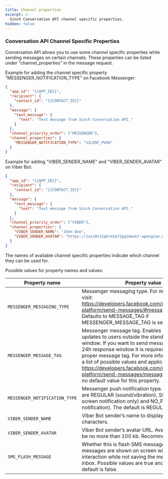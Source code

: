 ```yaml
---
title: Channel properties
excerpt: >-
  Sinch Conversation API channel specific properties.
hidden: false
---
```


### Conversation API Channel Specific Properties

Conversation API allows you to use some channel specific properties while sending messages on certain channels. These properties can be listed under "channel_properties" in the message request.

Example for adding the channel specific property "MESSENGER_NOTIFICATION_TYPE" on Facebook Messenger:

```json
{
  "app_id": "{{APP_ID}}",
  "recipient": {
    "contact_id": "{{CONTACT_ID}}"
  },
  "message": {
    "text_message": {
      "text": "Text message from Sinch Conversation API."
    }
  },
  "channel_priority_order": ["MESSENGER"],
  "channel_properties": {
    "MESSENGER_NOTIFICATION_TYPE": "SILENT_PUSH"
  }
}
```

Example for adding "VIBER_SENDER_NAME" and "VIBER_SENDER_AVATAR" on Viber Bot:

```json
{
  "app_id": "{{APP_ID}}",
  "recipient": {
    "contact_id": "{{CONTACT_ID}}"
  },
  "message": {
    "text_message": {
      "text": "Text message from Sinch Conversation API."
    }
  },
  "channel_priority_order": ["VIBER"],
  "channel_properties": {
    "VIBER_SENDER_NAME": "John Doe",
    "VIBER_SENDER_AVATAR": "https://1vxc0v12qhrm1e72gq1mmxkf-wpengine.netdna-ssl.com/wp-content/uploads/2018/12/favicon.png"
  }
}
```

The names of available channel specific properties indicate which channel they can be used for.

Possible values for property names and values:

| Property name                 | Property value                                                                                                                                                                                                                                                                                                                                                                                                                                |
| ----------------------------- | --------------------------------------------------------------------------------------------------------------------------------------------------------------------------------------------------------------------------------------------------------------------------------------------------------------------------------------------------------------------------------------------------------------------------------------------- |
| `MESSENGER_MESSAGING_TYPE`    | Messenger messaging type. For more information visit: https://developers.facebook.com/docs/messenger-platform/send-messages/#messaging_types Defaults to MESSAGE_TAG if MESSENGER_MESSAGE_TAG is set.                                                                                                                                                                                                                                         |
| `MESSENGER_MESSAGE_TAG`       | Messenger message tag. Enables sending specific updates to users outside the standard messaging window. If you want to send messages after the 24h response window it is required to include the proper message tag. For more information including a list of possible values and applicable policies visit: https://developers.facebook.com/docs/messenger-platform/send-messages/message-tags There is no default value for this property.  |
| `MESSENGER_NOTIFICATION_TYPE` | Messenger push notification type. Possible values are REGULAR (sound/vibration), SILENT_PUSH (on-screen notification only) and NO_PUSH (no notification). The default is REGULAR.                                                                                                                                                                                                                                                             |
| `VIBER_SENDER_NAME`           | Viber Bot sender’s name to display. Max 28 characters.                                                                                                                                                                                                                                                                                                                                                                                        |
| `VIBER_SENDER_AVATAR`         | Viber Bot sender’s avatar URL. Avatar size should be no more than 100 kb. Recommended 720x720.                                                                                                                                                                                                                                                                                                                                                |
| `SMS_FLASH_MESSAGE`           | Whether this is flash SMS message. Flash SMS messages are shown on screen without user interaction while not saving the message to the inbox. Possible values are true and false. The default is false.                                                                                                                                                                                                                                       |

